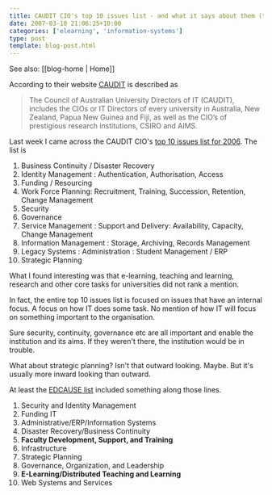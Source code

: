 ```yaml
---
title: CAUDIT CIO's top 10 issues list - and what it says about them (to me)
date: 2007-03-10 21:06:25+10:00
categories: ['elearning', 'information-systems']
type: post
template: blog-post.html
---
```


See also: [[blog-home | Home]]

According to their website [CAUDIT](http://www.caudit.edu.au/) is described as

> The Council of Australian University Directors of IT (CAUDIT), includes the CIOs or IT Directors of every university in Australia, New Zealand, Papua New Guinea and Fiji, as well as the CIO’s of prestigious research institutions, CSIRO and AIMS.

Last week I came across the CAUDIT CIO's [top 10 issues list for 2006](http://www.caudit.edu.au/member_notices/index.html#tentopissues). The list is

1. Business Continuity / Disaster Recovery
2. Identity Management : Authentication, Authorisation, Access
3. Funding / Resourcing
4. Work Force Planning: Recruitment, Training, Succession, Retention, Change Management
5. Security
6. Governance
7. Service Management : Support and Delivery: Availability, Capacity, Change Management
8. Information Management : Storage, Archiving, Records Management
9. Legacy Systems : Administration : Student Management / ERP
10. Strategic Planning

What I found interesting was that e-learning, teaching and learning, research and other core tasks for universities did not rank a mention.

In fact, the entire top 10 issues list is focused on issues that have an internal focus. A focus on how IT does some task. No mention of how IT will focus on something important to the organisation.

Sure security, continuity, governance etc are all important and enable the institution and its aims. If they weren't there, the institution would be in trouble.

What about strategic planning? Isn't that outward looking. Maybe. But it's usually more inward looking than outward.

At least the [EDCAUSE list](http://www.educause.edu/apps/er/erm06/erm0633.asp) included something along those lines.

1. Security and Identity Management
2. Funding IT
3. Administrative/ERP/Information Systems
4. Disaster Recovery/Business Continuity
5. **Faculty Development, Support, and Training**
6. Infrastructure
7. Strategic Planning
8. Governance, Organization, and Leadership
9. **E-Learning/Distributed Teaching and Learning**
10. Web Systems and Services